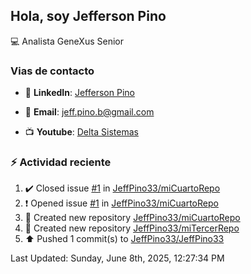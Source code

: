 ## Hola, soy Jefferson Pino

:computer: Analista GeneXus Senior

### Vias de contacto

- 💼 **LinkedIn**: [Jefferson Pino](https://www.linkedin.com/in/jefferson-pino-genexus-senior/)

- 📧 **Email**: [jeff.pino.b@gmail.com](mailto:jeff.pino.b@gmail.com)

- 📺 **Youtube**: [Delta Sistemas](https://www.youtube.com/channel/UCG-RR9SfEUvQTOi7K85Bk5g)

### :zap: Actividad reciente
<!--RECENT_ACTIVITY:start-->
1. ✔️ Closed issue [#1](https://github.com/JeffPino33/miCuartoRepo/issues/1) in [JeffPino33/miCuartoRepo](https://github.com/JeffPino33/miCuartoRepo)<br>
2. ❗️ Opened issue [#1](https://github.com/JeffPino33/miCuartoRepo/issues/1) in [JeffPino33/miCuartoRepo](https://github.com/JeffPino33/miCuartoRepo)<br>
3. 📔 Created new repository [JeffPino33/miCuartoRepo](https://github.com/JeffPino33/miCuartoRepo)<br>
4. 📔 Created new repository [JeffPino33/miTercerRepo](https://github.com/JeffPino33/miTercerRepo)<br>
5. ⬆️ Pushed 1 commit(s) to [JeffPino33/JeffPino33](https://github.com/JeffPino33/JeffPino33)<br>
<!--RECENT_ACTIVITY:end-->
<!--RECENT_ACTIVITY:last_update-->
Last Updated: Sunday, June 8th, 2025, 12:27:34 PM
<!--RECENT_ACTIVITY:last_update_end-->
